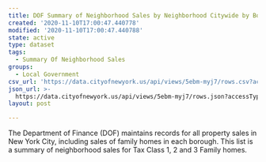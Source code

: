 ```yaml
---
title: DOF Summary of Neighborhood Sales by Neighborhood Citywide by Borough
created: '2020-11-10T17:00:47.440778'
modified: '2020-11-10T17:00:47.440788'
state: active
type: dataset
tags:
  - Summary Of Neighborhood Sales
groups:
  - Local Government
csv_url: 'https://data.cityofnewyork.us/api/views/5ebm-myj7/rows.csv?accessType=DOWNLOAD'
json_url: >-
  https://data.cityofnewyork.us/api/views/5ebm-myj7/rows.json?accessType=DOWNLOAD
layout: post

---
```

The Department of Finance (DOF) maintains records for all property sales in New York City, including sales of family homes in each borough. This list is a summary of neighborhood sales for Tax Class 1, 2 and 3 Family homes.
